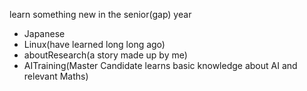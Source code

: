 learn something new in the senior(gap) year

* Japanese
* Linux(have learned long long ago)
* aboutResearch(a story made up by me)
* AITraining(Master Candidate learns basic knowledge about AI and relevant Maths)
